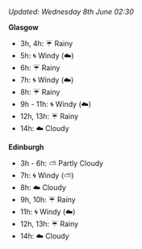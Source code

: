 *Updated: Wednesday 8th June 02:30*

**Glasgow**

* 3h, 4h: :umbrella: Rainy
* 5h: :cyclone: Windy (:cloud:)
* 6h: :umbrella: Rainy
* 7h: :cyclone: Windy (:cloud:)
* 8h: :umbrella: Rainy
* 9h - 11h: :cyclone: Windy (:cloud:)
* 12h, 13h: :umbrella: Rainy
* 14h: :cloud: Cloudy

**Edinburgh**

* 3h - 6h: :partly_sunny: Partly Cloudy
* 7h: :cyclone: Windy (:partly_sunny:)
* 8h: :cloud: Cloudy
* 9h, 10h: :umbrella: Rainy
* 11h: :cyclone: Windy (:cloud:)
* 12h, 13h: :umbrella: Rainy
* 14h: :cloud: Cloudy
